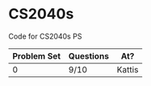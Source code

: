 # CS2040s
Code for CS2040s PS

| Problem Set | Questions | At?    |
|-------------|-----------|--------|
| 0           | 9/10        | Kattis 

